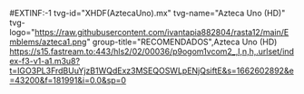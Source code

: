 #EXTINF:-1 tvg-id="XHDF(AztecaUno).mx" tvg-name="Azteca Uno (HD)" tvg-logo="https://raw.githubusercontent.com/ivantapia882804/rasta12/main/Emblems/azteca1.png" group-title="RECOMENDADOS",Azteca Uno (HD) https://s15.fastream.to:443/hls2/02/00036/p9ogom1vcom2_,l,n,h,.urlset/index-f3-v1-a1.m3u8?t=IGO3PL3FrdBUuYjzB1WQdExz3MSEQOSWLpENjQsiftE&s=1662602892&e=43200&f=181991&i=0.0&sp=0
